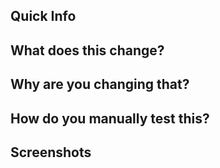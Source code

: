 ## Quick Info

## What does this change?


## Why are you changing that?


## How do you manually test this?

## Screenshots